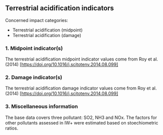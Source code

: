 ## Terrestrial acidification indicators

Concerned impact categories:
- Terrestrial acidification (midpoint)
- Terrestrial acidification (damage)

### 1. Midpoint indicator(s)
The terrestrial acidification midpoint indicator values come from Roy et al. (2014) 
[https://doi.org/10.1016/j.scitotenv.2014.08.099]

### 2. Damage indicator(s)
The terrestrial acidification damage indicator values come from Roy et al. (2014) 
[https://doi.org/10.1016/j.scitotenv.2014.08.099]

### 3. Miscellaneous information
The base data covers three pollutant: SO2, NH3 and NOx. The factors for other pollutants assessed in IW+ were 
estimated based on stoechiometric ratios.